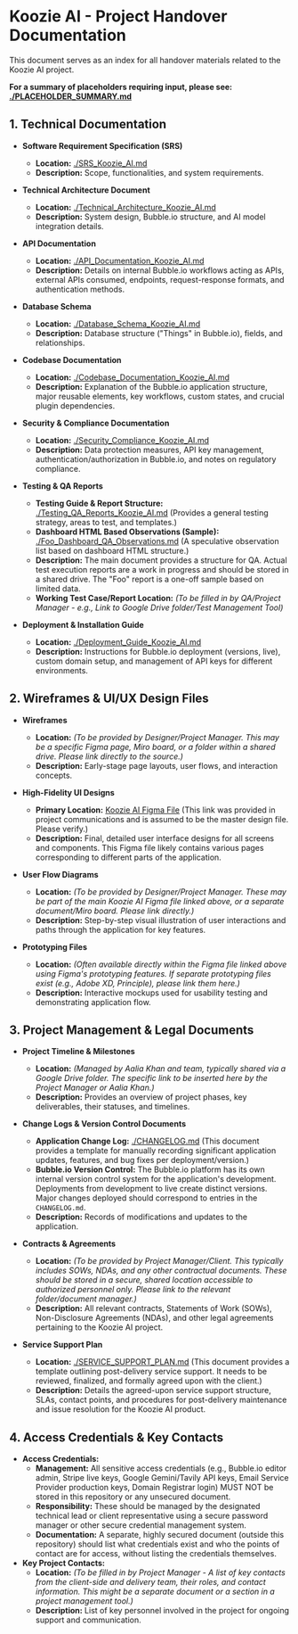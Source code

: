 # Koozie AI - Project Handover Documentation

This document serves as an index for all handover materials related to the Koozie AI project.

**For a summary of placeholders requiring input, please see: [./PLACEHOLDER_SUMMARY.md](./PLACEHOLDER_SUMMARY.md)**

## 1. Technical Documentation

*   **Software Requirement Specification (SRS)**
    *   **Location:** [./SRS_Koozie_AI.md](./SRS_Koozie_AI.md)
    *   **Description:** Scope, functionalities, and system requirements.

*   **Technical Architecture Document**
    *   **Location:** [./Technical_Architecture_Koozie_AI.md](./Technical_Architecture_Koozie_AI.md)
    *   **Description:** System design, Bubble.io structure, and AI model integration details.

*   **API Documentation**
    *   **Location:** [./API_Documentation_Koozie_AI.md](./API_Documentation_Koozie_AI.md)
    *   **Description:** Details on internal Bubble.io workflows acting as APIs, external APIs consumed, endpoints, request-response formats, and authentication methods.

*   **Database Schema**
    *   **Location:** [./Database_Schema_Koozie_AI.md](./Database_Schema_Koozie_AI.md)
    *   **Description:** Database structure ("Things" in Bubble.io), fields, and relationships.

*   **Codebase Documentation**
    *   **Location:** [./Codebase_Documentation_Koozie_AI.md](./Codebase_Documentation_Koozie_AI.md)
    *   **Description:** Explanation of the Bubble.io application structure, major reusable elements, key workflows, custom states, and crucial plugin dependencies.

*   **Security & Compliance Documentation**
    *   **Location:** [./Security_Compliance_Koozie_AI.md](./Security_Compliance_Koozie_AI.md)
    *   **Description:** Data protection measures, API key management, authentication/authorization in Bubble.io, and notes on regulatory compliance.

*   **Testing & QA Reports**
    *   **Testing Guide & Report Structure:** [./Testing_QA_Reports_Koozie_AI.md](./Testing_QA_Reports_Koozie_AI.md) (Provides a general testing strategy, areas to test, and templates.)
    *   **Dashboard HTML Based Observations (Sample):** [./Foo_Dashboard_QA_Observations.md](./Foo_Dashboard_QA_Observations.md) (A speculative observation list based on dashboard HTML structure.)
    *   **Description:** The main document provides a structure for QA. Actual test execution reports are a work in progress and should be stored in a shared drive. The "Foo" report is a one-off sample based on limited data.
    *   **Working Test Case/Report Location:** *(To be filled in by QA/Project Manager - e.g., Link to Google Drive folder/Test Management Tool)*

*   **Deployment & Installation Guide**
    *   **Location:** [./Deployment_Guide_Koozie_AI.md](./Deployment_Guide_Koozie_AI.md)
    *   **Description:** Instructions for Bubble.io deployment (versions, live), custom domain setup, and management of API keys for different environments.

## 2. Wireframes & UI/UX Design Files

*   **Wireframes**
    *   **Location:** *(To be provided by Designer/Project Manager. This may be a specific Figma page, Miro board, or a folder within a shared drive. Please link directly to the source.)*
    *   **Description:** Early-stage page layouts, user flows, and interaction concepts.

*   **High-Fidelity UI Designs**
    *   **Primary Location:** [Koozie AI Figma File](https://www.figma.com/design/gvuCEED9UbsPBjamKccbfo/koozie-AI?node-id=3557-8067&t=oPwpzBFOZvIfEpBs-1) (This link was provided in project communications and is assumed to be the master design file. Please verify.)
    *   **Description:** Final, detailed user interface designs for all screens and components. This Figma file likely contains various pages corresponding to different parts of the application.

*   **User Flow Diagrams**
    *   **Location:** *(To be provided by Designer/Project Manager. These may be part of the main Koozie AI Figma file linked above, or a separate document/Miro board. Please link directly.)*
    *   **Description:** Step-by-step visual illustration of user interactions and paths through the application for key features.

*   **Prototyping Files**
    *   **Location:** *(Often available directly within the Figma file linked above using Figma's prototyping features. If separate prototyping files exist (e.g., Adobe XD, Principle), please link them here.)*
    *   **Description:** Interactive mockups used for usability testing and demonstrating application flow.

## 3. Project Management & Legal Documents

*   **Project Timeline & Milestones**
    *   **Location:** *(Managed by Aalia Khan and team, typically shared via a Google Drive folder. The specific link to be inserted here by the Project Manager or Aalia Khan.)*
    *   **Description:** Provides an overview of project phases, key deliverables, their statuses, and timelines.

*   **Change Logs & Version Control Documents**
    *   **Application Change Log:** [./CHANGELOG.md](./CHANGELOG.md) (This document provides a template for manually recording significant application updates, features, and bug fixes per deployment/version.)
    *   **Bubble.io Version Control:** The Bubble.io platform has its own internal version control system for the application's development. Deployments from development to live create distinct versions. Major changes deployed should correspond to entries in the `CHANGELOG.md`.
    *   **Description:** Records of modifications and updates to the application.

*   **Contracts & Agreements**
    *   **Location:** *(To be provided by Project Manager/Client. This typically includes SOWs, NDAs, and any other contractual documents. These should be stored in a secure, shared location accessible to authorized personnel only. Please link to the relevant folder/document manager.)*
    *   **Description:** All relevant contracts, Statements of Work (SOWs), Non-Disclosure Agreements (NDAs), and other legal agreements pertaining to the Koozie AI project.

*   **Service Support Plan**
    *   **Location:** [./SERVICE_SUPPORT_PLAN.md](./SERVICE_SUPPORT_PLAN.md) (This document provides a template outlining post-delivery service support. It needs to be reviewed, finalized, and formally agreed upon with the client.)
    *   **Description:** Details the agreed-upon service support structure, SLAs, contact points, and procedures for post-delivery maintenance and issue resolution for the Koozie AI product.

## 4. Access Credentials & Key Contacts
*   **Access Credentials:**
    *   **Management:** All sensitive access credentials (e.g., Bubble.io editor admin, Stripe live keys, Google Gemini/Tavily API keys, Email Service Provider production keys, Domain Registrar login) MUST NOT be stored in this repository or any unsecured document.
    *   **Responsibility:** These should be managed by the designated technical lead or client representative using a secure password manager or other secure credential management system.
    *   **Documentation:** A separate, highly secured document (outside this repository) should list what credentials exist and who the points of contact are for access, without listing the credentials themselves.
*   **Key Project Contacts:**
    *   **Location:** *(To be filled in by Project Manager - A list of key contacts from the client-side and delivery team, their roles, and contact information. This might be a separate document or a section in a project management tool.)*
    *   **Description:** List of key personnel involved in the project for ongoing support and communication.
```

